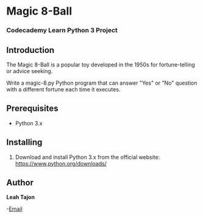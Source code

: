 # Magic 8-Ball
### Codecademy Learn Python 3 Project
## Introduction
The Magic 8-Ball is a popular toy developed in the 1950s for fortune-telling or advice seeking.

Write a magic-8.py Python program that can answer "Yes" or "No" question with a different fortune each time it executes.

## Prerequisites
- Python 3.x


## Installing
1. Download and install Python 3.x from the official website: https://www.python.org/downloads/

## Author

**Leah Tajon**

-[Email](mailto:leahtajon@gmail.com)

